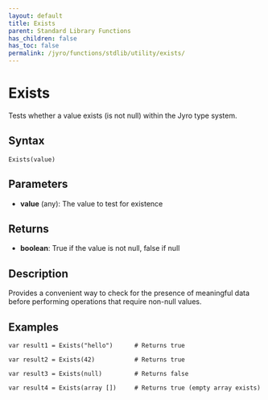 ```yaml
---
layout: default
title: Exists
parent: Standard Library Functions
has_children: false
has_toc: false
permalink: /jyro/functions/stdlib/utility/exists/
---
```


# Exists

Tests whether a value exists (is not null) within the Jyro type system.

## Syntax

```jyro
Exists(value)
```

## Parameters

- **value** (any): The value to test for existence

## Returns

- **boolean**: True if the value is not null, false if null

## Description

Provides a convenient way to check for the presence of meaningful data before performing operations that require non-null values.

## Examples

```jyro
var result1 = Exists("hello")      # Returns true
```

```jyro
var result2 = Exists(42)           # Returns true
```

```jyro
var result3 = Exists(null)         # Returns false
```

```jyro
var result4 = Exists(array [])     # Returns true (empty array exists)
```
